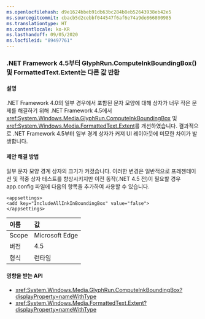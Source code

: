 ```yaml
---
ms.openlocfilehash: d9e1624bbeb91db63bc284b8eb52643938eb42e5
ms.sourcegitcommit: cbacb5d2cebbf044547f6af6e74a9de866800985
ms.translationtype: HT
ms.contentlocale: ko-KR
ms.lasthandoff: 09/05/2020
ms.locfileid: "89497761"
---
```

### <a name="glyphruncomputeinkboundingbox-and-formattedtextextent-return-different-values-beginning-in-net-framework-45"></a>.NET Framework 4.5부터 GlyphRun.ComputeInkBoundingBox() 및 FormattedText.Extent는 다른 값 반환

#### <a name="details"></a>설명

.NET Framework 4.0의 일부 경우에서 포함된 문자 모양에 대해 상자가 너무 작은 문제를 해결하기 위해 .NET Framework 4.5에서 <xref:System.Windows.Media.GlyphRun.ComputeInkBoundingBox> 및 <xref:System.Windows.Media.FormattedText.Extent>를 개선하였습니다. 결과적으로 .NET Framework 4.5부터 일부 경계 상자가 커져 UI 레이아웃에 미묘한 차이가 발생합니다.

#### <a name="suggestion"></a>제안 해결 방법

일부 문자 모양 경계 상자의 크기가 커졌습니다. 이러한 변경은 일반적으로 프레젠테이션 및 적중 상자 테스트를 향상시키지만 이전 동작(.NET 4.5 전)이 필요할 경우 app.config 파일에 다음의 항목을 추가하여 사용할 수 있습니다.<pre><code class="lang-xml">&lt;appsettings&gt;&#13;&#10;&lt;add key=&quot;IncludeAllInkInBoundingBox&quot; value=&quot;false&quot;&gt;&#13;&#10;&lt;/appsettings&gt;&#13;&#10;</code></pre>

| 이름    | 값       |
|:--------|:------------|
| Scope   |Microsoft Edge|
|버전|4.5|
|형식|런타임|

#### <a name="affected-apis"></a>영향을 받는 API

- <xref:System.Windows.Media.GlyphRun.ComputeInkBoundingBox?displayProperty=nameWithType>
- <xref:System.Windows.Media.FormattedText.Extent?displayProperty=nameWithType>

<!--

#### Affected APIs

- `M:System.Windows.Media.GlyphRun.ComputeInkBoundingBox`
- `P:System.Windows.Media.FormattedText.Extent`

-->
